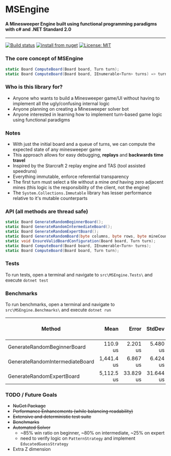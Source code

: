 # MSEngine
#### A Minesweeper Engine built using functional programming paradigms with c# and .NET Standard 2.0

---
[![Build status](https://ci.appveyor.com/api/projects/status/github/bradmarder/MSEngine?branch=master&svg=true)](https://ci.appveyor.com/project/bradmarder/msengine)
[![install from nuget](http://img.shields.io/nuget/v/MSEngine.Core.svg?style=flat-square)](https://www.nuget.org/packages/MSEngine.Core)
[![License: MIT](https://img.shields.io/badge/License-MIT-yellow.svg)](https://opensource.org/licenses/MIT)

### The core concept of MSEngine
```c#
static Board ComputeBoard(Board board, Turn turn);
static Board ComputeBoard(Board board, IEnumerable<Turn> turns) => turns.Aggregate(board, ComputeBoard);
```

### Who is this library for?
- Anyone who wants to build a Minesweeper game/UI without having to implement all the ugly/confusing internal logic
- Anyone planning on creating a Minesweeper solver bot
- Anyone interested in learning how to implement turn-based game logic using functional paradigms

### Notes
- With just the initial board and a queue of turns, we can compute the expected state of any minesweeper game
- This approach allows for easy debugging, **replays** and **backwards time travel**
- Inspired by the Starcraft 2 replay engine and TAS (tool assisted speedruns)
- Everything immutable, enforce referential transparency
- The first turn must select a tile without a mine *and* having zero adjacent mines (this logic is the responsibility of the client, not the engine)
- The `System.Collections.Immutable` library has lesser performance relative to it's mutable counterparts

### API (all methods are thread safe)
```c#
static Board GenerateRandomBeginnerBoard();
static Board GenerateRandomIntermediateBoard();
static Board GenerateRandomExpertBoard();
static Board GenerateRandomBoard(byte columns, byte rows, byte mineCount);
static void EnsureValidBoardConfiguration(Board board, Turn turn);
static Board ComputeBoard(Board board, IEnumerable<Turn> turns);
static Board ComputeBoard(Board board, Turn turn);
```

### Tests
To run tests, open a terminal and navigate to `src\MSEngine.Tests\` and execute `dotnet test`

### Benchmarks
To run benchmarks, open a terminal and navigate to `src\MSEngine.Benchmarks\` and execute `dotnet run`

|                          Method |       Mean |     Error |    StdDev |     Median | Gen 0/1k Op | Gen 1/1k Op | Gen 2/1k Op | Allocated Memory/Op |
|-------------------------------- |-----------:|----------:|----------:|-----------:|------------:|------------:|------------:|--------------------:|
|     GenerateRandomBeginnerBoard |   110.9 us |  2.201 us |  5.480 us |   108.2 us |     13.0615 |           - |           - |            53.81 KB |
| GenerateRandomIntermediateBoard | 1,441.4 us |  6.867 us |  6.424 us | 1,439.3 us |    132.8125 |           - |           - |           548.06 KB |
|       GenerateRandomExpertBoard | 5,112.5 us | 33.829 us | 31.644 us | 5,104.7 us |    531.2500 |           - |           - |          2188.05 KB |

### TODO / Future Goals
- ~~NuGet Package~~
- ~~Performance Enhancements (while balancing readability)~~
- ~~Extensive and deterministic test suite~~
- ~~Benchmarks~~
- ~~Automated Solver~~ 
    - ~85% win ratio on beginner, ~80% on intermediate, ~25% on expert
	- need to verify logic on `PatternStrategy` and implement `EducatedGuessStrategy`
- Extra Z dimension